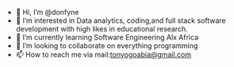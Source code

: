 - 👋 Hi, I’m @donfyne
- 👀 I’m interested in Data analytics, coding,and full stack software development with high likes in educational research.
- 🌱 I’m currently learning Software Engineering Alx Africa
- 💞️ I’m looking to collaborate on everything programming
- 📫 How to reach me via mail:tonyogoabia@gmail.com

<!---
donfyne/donfyne is a ✨ special ✨ repository because its `README.md` (this file) appears on your GitHub profile.
You can click the Preview link to take a look at your changes.
--->
